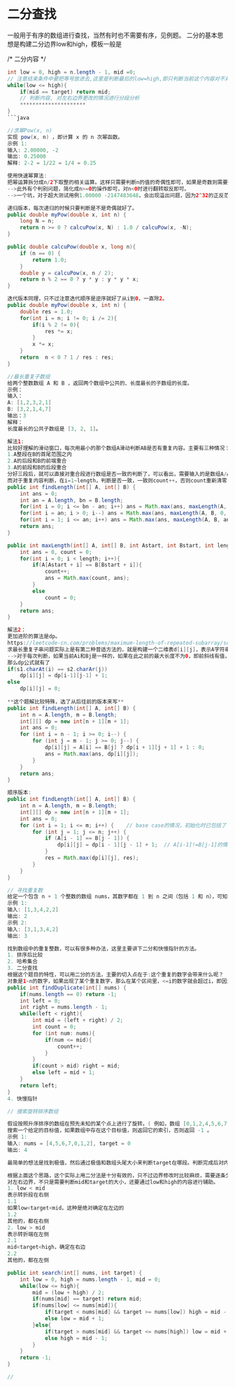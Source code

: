 # 二分查找
一般用于有序的数组进行查找，当然有时也不需要有序，见例题。
二分的基本思想是构建二分边界low和high，模板一般是

/*  二分内容  */
```java
int low = 0, high = n.length - 1, mid =0;
// 注意结束条件中要把等号放进去,这里是判断最后的low=high,即只判断当前这个内容对不对
while(low <= high){
	if(mid == target) return mid;
	// 判断内容, 对左右边界更改的情况进行分段分析
	*********************
}
```java

//求幂Pow(x, n)
实现 pow(x, n) ，即计算 x 的 n 次幂函数。
示例 1:
输入: 2.00000, -2
输出: 0.25000
解释: 2-2 = 1/22 = 1/4 = 0.25

使用快速幂算法:
把幂运算拆分成n/2下取整的相关运算。这样只需要判断n的值的奇偶性即可，如果是奇数则需要额外乘以x的值；偶数则需要对n/2的内容乘积即可。
-->此外有个判别问题，简化成n>=0的操作即可，对n<0时进行翻转取反即可。
-->一个坑，对于超大测试用例1.00000 -2147483648，会出现溢出问题，因为2^32的正反范围不是一样的，负数范围小1，直接取反会溢出。所以可以将int直接修改为long类型，这样可取的范围就扩大了，降低了溢出风险。

递归版本，每次递归的时候只要判断是不是奇偶就好了。
public double myPow(double x, int n) {
	long N = n;
	return n >= 0 ? calcuPow(x, N) : 1.0 / calcuPow(x, -N);
}

public double calcuPow(double x, long n){
	if (n == 0) {
		return 1.0;
	}
	double y = calcuPow(x, n / 2);
	return n % 2 == 0 ? y * y : y * y * x;
}

迭代版本同理，只不过注意迭代顺序是逆序就好了从i到0，一直除2。
public double myPow(double x, int n) {
	double res = 1.0;
	for(int i = n; i != 0; i /= 2){
		if(i % 2 != 0){
			res *= x;
		}
		x *= x;
	}
	return  n < 0 ? 1 / res : res;
}

//最长重复子数组
给两个整数数组 A 和 B ，返回两个数组中公共的、长度最长的子数组的长度。
示例：
输入：
A: [1,2,3,2,1]
B: [3,2,1,4,7]
输出：3
解释：
长度最长的公共子数组是 [3, 2, 1]。

解法1:
比较好理解的滑动窗口，每次用最小的那个数组A滑动判断AB是否有重复内容。主要有三种情况：
1.A整段在B的首尾范围之内
2.A的后段和B的前端重合
3.A的前段和B的后段重合
分好三段后，就可以直接对重合段进行数组是否一致的判断了，可以看出，需要输入的是数组A/A起始位置/数组B/B起始位置/重叠段长度
而对于重复内容判断，在i=1~length，判断是否一致，一致则count++，否则count重新清零，这样可以保证把中间重合的长度也获取到。
public int findLength(int[] A, int[] B) {
	int ans = 0;
	int an = A.length, bn = B.length;
	for(int i = 0; i <= bn - an; i++) ans = Math.max(ans, maxLength(A, B, 0, i, an));
	for(int i = an; i > 0; i--) ans = Math.max(ans, maxLength(A, B, 0, bn - i, i));
	for(int i = 1; i <= an; i++) ans = Math.max(ans, maxLength(A, B, an - i, 0, i));
	return ans;
}

public int maxLength(int[] A, int[] B, int Astart, int Bstart, int length){
	int ans = 0, count = 0;
	for(int i = 0; i < length; i++){
		if(A[Astart + i] == B[Bstart + i]){
			count++;
			ans = Math.max(count, ans);
		}
		else
			count = 0;
	}
	return ans;
}

解法2：
更加进阶的算法是dp。
https://leetcode-cn.com/problems/maximum-length-of-repeated-subarray/solution/yi-zhang-biao-ba-ju-hua-kan-dong-dong-tai-gui-hua-/
求最长重复子串问题实际上是有第二种普适方法的，就是构建一个二维表d[i][j]，表示A字符串前i个和B字符串前j的最长重复子串。把行列相同值对应的十字交界处标记下来，那么题目实际上就是求最大斜线长度，同时也可以优化一下。
-->对于每次判断，如果当前Ai和Bj是一样的，如果在此之前的最大长度不为0，即前斜线有值，那就意味着当前字符可以加上，所以长度+1；否则的话，当前的内容只可能是起始，重新计算，当前值记为1,实际上也是长度+1，因为之前左上是0。
那么dp公式就有了
if(s1.charAt(i) == s2.charAr(j))
	dp[i][j] = dp[i-1][j-1] + 1;
else
	dp[i][j] = 0;
	
**这个题解比较特殊，选了从后往前的版本来写**
public int findLength(int[] A, int[] B) {
	int n = A.length, m = B.length;
	int[][] dp = new int[n + 1][m + 1];
	int ans = 0;
	for (int i = n - 1; i >= 0; i--) {
		for (int j = m - 1; j >= 0; j--) {
			dp[i][j] = A[i] == B[j] ? dp[i + 1][j + 1] + 1 : 0;
			ans = Math.max(ans, dp[i][j]);
		}
	}
	return ans;
}

顺序版本:
public int findLength(int[] A, int[] B) {
	int n = A.length, m = B.length;
	int[][] dp = new int[n + 1][m + 1];
	int ans = 0;
	for (int i = 1; i <= m; i++) {    // base case的情况，初始化时已包括了
		for (int j = 1; j <= n; j++) {
			if (A[i - 1] == B[j - 1]) {     
				dp[i][j] = dp[i - 1][j - 1] + 1;  // A[i-1]!=B[j-1]的情况，初始化时已包括，全部置成了0
			}
			res = Math.max(dp[i][j], res);
		}
	}
}

// 寻找重复数
给定一个包含 n + 1 个整数的数组 nums，其数字都在 1 到 n 之间（包括 1 和 n），可知至少存在一个重复的整数。假设只有一个重复的整数，找出这个重复的数。
示例 1:
输入: [1,3,4,2,2]
输出: 2
示例 2:
输入: [3,1,3,4,2]
输出: 3

找到数组中的重复整数，可以有很多种办法，这里主要讲下二分和快慢指针的方法。
1. 排序后比较
2. 哈希集合
3. 二分查找
根据这个题目的特性，可以用二分的方法，主要的切入点在于:这个重复的数字会带来什么呢？
对象是1~n的数字，如果出现了某个重复数字，那么在某个区间里，<=i的数字就会超过i，即因为重复带来了数量的超出。那么就可以通过这个来进行二分缩短判断的范围，知道缩短到目标值。
public int findDuplicate(int[] nums) {
	if(nums.length == 0) return -1;
	int left = 0;
	int right = nums.length - 1;
	while(left < right){
		int mid = (left + right) / 2;
		int count = 0;
		for (int num: nums){
			if(num <= mid){
				count++;
			}
		}
		if(count > mid) right = mid;
		else left = mid + 1;
	}
	return left;
}
4. 快慢指针

// 搜索旋转排序数组

假设按照升序排序的数组在预先未知的某个点上进行了旋转。( 例如，数组 [0,1,2,4,5,6,7] 可能变为 [4,5,6,7,0,1,2] )。
搜索一个给定的目标值，如果数组中存在这个目标值，则返回它的索引，否则返回 -1 。
示例 1:
输入: nums = [4,5,6,7,0,1,2], target = 0
输出: 4

最简单的想法是找到极值，然后通过极值和数组头尾大小来判断target在哪段。判断完成后对内容进行比较即可。

根据上面这个思路，这个实际上用二分法是十分有效的，只不过边界修改时比较麻烦，需要逐条分析。
对左右边界，不只是需要判断mid和target的大小，还要通过low和high的内容进行辅助。
1. low < mid 
表示转折段在右侧
1.1 
如果low<target<mid，这种是绝对确定在左边的
1.2
其他的，都在右侧
2. low > mid
表示转折端在左侧
2.1
mid<target<high，确定在右边
2.2
其他的，都在左侧

public int search(int[] nums, int target) {
	int low = 0, high = nums.length - 1, mid = 0;
	while(low <= high){
		mid = (low + high) / 2;
		if(nums[mid] == target) return mid;
		if(nums[low] <= nums[mid]){
			if(target < nums[mid] && target >= nums[low]) high = mid - 1;
			else low = mid + 1;
		}else{
			if(target > nums[mid] && target <= nums[high]) low = mid + 1;
			else high = mid - 1;
		}
	}
	return -1;
}

//